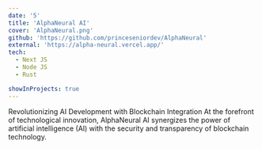```yaml
---
date: '5'
title: 'AlphaNeural AI'
cover: 'AlphaNeural.png'
github: 'https://github.com/princeseniordev/AlphaNeural'
external: 'https://alpha-neural.vercel.app/'
tech:
  - Next JS
  - Node JS
  - Rust

showInProjects: true
---
```


Revolutionizing AI Development with Blockchain Integration At the forefront of technological innovation, AlphaNeural AI synergizes the power of artificial intelligence (AI) with the security and transparency of blockchain technology.